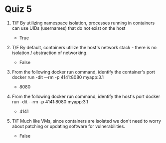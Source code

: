 # Quiz 5

1. T/F By utilizing namespace isolation, processes running in containers can use UIDs (usernames) that do not exist on the host

   - True

2. T/F By default, containers utilize the host's network stack - there is no isolation / abstraction of networking.

   - False

3. From the following docker run command, identify the container's port
   docker run -dit --rm -p 4141:8080 myapp:3.1

   - 8080

4. From the following docker run command, identify the host's port
   docker run -dit --rm -p 4141:8080 myapp:3.1

   - 4141

5. T/F Much like VMs, since containers are isolated we don't need to worry about patching or updating software for vulnerabilities.
   - False
